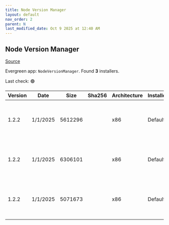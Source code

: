 ```yaml
---
title: Node Version Manager
layout: default
nav_order: 2
parent: N
last_modified_date: Oct 9 2025 at 12:40 AM
---
```


## Node Version Manager

[Source](https://github.com/coreybutler/nvm-windows)

Evergreen app: `NodeVersionManager`. Found **3** installers.

Last check: 🟢

| Version | Date     | Size    | Sha256 | Architecture | InstallerType | Type | URI                                                                                                                                                                          |
| ------- | -------- | ------- | ------ | ------------ | ------------- | ---- | ---------------------------------------------------------------------------------------------------------------------------------------------------------------------------- |
| 1.2.2   | 1/1/2025 | 5612296 |        | x86          | Default       | exe  | [https://github.com/coreybutler/nvm-windows/releases/download/1.2.2/nvm-setup.exe](https://github.com/coreybutler/nvm-windows/releases/download/1.2.2/nvm-setup.exe)         |
| 1.2.2   | 1/1/2025 | 6306101 |        | x86          | Default       | zip  | [https://github.com/coreybutler/nvm-windows/releases/download/1.2.2/nvm-noinstall.zip](https://github.com/coreybutler/nvm-windows/releases/download/1.2.2/nvm-noinstall.zip) |
| 1.2.2   | 1/1/2025 | 5071673 |        | x86          | Default       | zip  | [https://github.com/coreybutler/nvm-windows/releases/download/1.2.2/nvm-setup.zip](https://github.com/coreybutler/nvm-windows/releases/download/1.2.2/nvm-setup.zip)         |
